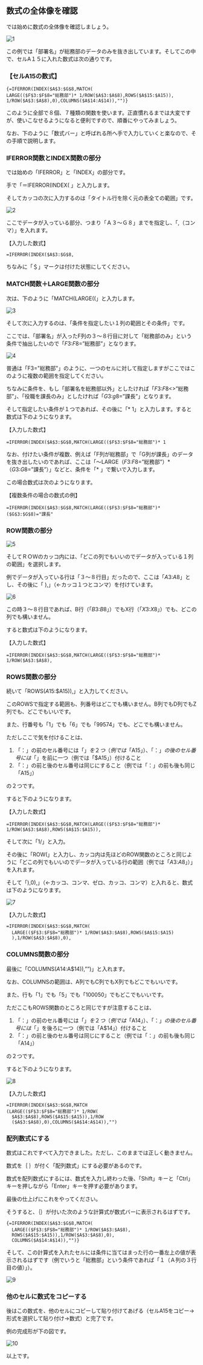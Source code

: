 ## 数式の全体像を確認
では始めに数式の全体像を確認しましょう。

![1](https://user-images.githubusercontent.com/45871453/59075520-fcc62380-890b-11e9-89f2-d09b0553b01b.jpg)

この例では「部署名」が総務部のデータのみを抜き出しています。そしてこの中で、セルA１５に入れた数式は次の通りです。

### 【セルA15の数式】

    {=IFERROR(INDEX($A$3:$G$8,MATCH(
    LARGE(($F$3:$F$8="総務部")* 1/ROW($A$3:$A$8),ROWS($A$15:$A15)),
    1/ROW($A$3:$A$8),0),COLUMNS($A$14:A$14)),"")}


このように全部で８個、７種類の関数を使います。正直慣れるまでは大変ですが、使いこなせるようになると便利ですので、順番にやってみましょう。

なお、下のように「数式バー」と呼ばれる所へ手で入力していくと楽なので、その手順で説明します。

### IFERROR関数とINDEX関数の部分

では始めの「IFERROR」と「INDEX」の部分です。

手で「＝IFERROR(INDEX( 」と入力します。

そしてカッコの次に入力するのは「タイトル行を除く元の表全ての範囲」です。

![2](https://user-images.githubusercontent.com/45871453/59075708-1caa1700-890d-11e9-9fff-41bd3132825b.jpg)

ここでデータが入っている部分、つまり「Ａ３～Ｇ８」までを指定し、「,（コンマ）」を入れます。

【入力した数式】


    =IFERROR(INDEX($A$3:$G$8,


ちなみに「＄」マークは付けた状態にしてください。

### MATCH関数＋LARGE関数の部分

次は、下のように「MATCH(LARGE((」と入力します。

![3](https://user-images.githubusercontent.com/45871453/59075749-4a8f5b80-890d-11e9-9022-e0e89fc1ce46.jpg)

そして次に入力するのは、「条件を指定したい１列の範囲とその条件」です。

ここでは、「部署名」が入ったF列の３～８行目に対して「総務部のみ」という条件で抽出したいので「$F$3:$F$8=”総務部”」となります。

![4](https://user-images.githubusercontent.com/45871453/59075793-82969e80-890d-11e9-8cf3-b6ef705b5ecb.jpg)

普通は「F3="総務部"」のように、一つのセルに対して指定しますがここではこのように複数の範囲を指定してください。

ちなみに条件を、もし「部署名を総務部以外」としたければ「$F$3:$F$8<>”総務部”」、「役職を課長のみ」としたければ「$G$3:$g$8=”課長”」となります。

そして指定したい条件が１つであれば、その後に「* 1」と入力します。すると数式は下のようになります。


【入力した数式】

    =IFERROR(INDEX($A$3:$G$8,MATCH(LARGE(($F$3:$F$8="総務部")* 1

なお、付けたい条件が複数、例えば「F列が総務部」で「G列が課長」のデータを抜き出したいのであれば、ここは「～LARGE（$F$3:$F$8=”総務部”）* （$G$3:$G$8=”課長”）」などと、条件を「* 」で繋いで入力します。

この場合数式は次のようになります。

【複数条件の場合の数式の例】

    =IFERROR(INDEX($A$3:$G$8,MATCH(LARGE(($F$3:$F$8="総務部")* ($G$3:$G$8)="課長"

### ROW関数の部分

![5](https://user-images.githubusercontent.com/45871453/59075823-a78b1180-890d-11e9-9fbd-7225a132ef5e.jpg)


そしてＲＯＷのカッコ内には、「どこの列でもいいのでデータが入っている１列の範囲」を選択します。

例でデータが入っている行は「３～８行目」だったので、ここは「$A$3:$A$8」とし、その後に「 ),」（←カッコ１つとコンマ）を付けています。

![6](https://user-images.githubusercontent.com/45871453/59075836-bd003b80-890d-11e9-847c-87c43adae68f.jpg)

この時３～８行目であれば、B行（「$B$3:$B$8」）でもX行（「$X$3:$X$8」）でも、どこの列でも構いません。

すると数式は下のようになります。

【入力した数式】

    =IFERROR(INDEX($A$3:$G$8,MATCH(LARGE(($F$3:$F$8="総務部")* 1/ROW($A$3:$A$8),

### ROWS関数の部分

続いて「ROWS($A$15:$A15)),」と入力してください。

このROWSで指定する範囲も、列番号はどこでも構いません。B列でもD列でもZ列でも、どこでもいいです。

また、行番号も「1」でも「6」でも「99574」でも、どこでも構いません。

ただしここで気を付けることは、

1. 「：」の前のセル番号には「$」を２つ（例では「$A$15」）、「：」の後のセル番号には「$」を前に一つ（例では「$A15」）付けること
1. 「：」の前と後のセル番号は同じにすること（例では「：」の前も後も同じ「A15」）

の２つです。

すると下のようになります。

【入力した数式】

    =IFERROR(INDEX($A$3:$G$8,MATCH(LARGE(($F$3:$F$8="総務部")* 1/ROW($A$3:$A$8),ROWS($A$15:$A15)),

そして次に「1/」と入力。

その後に「ROW(」と入力し、カッコ内は先ほどのROW関数のところと同じように「どこの列でもいいのでデータが入っている行の範囲（例では「$A$3:$A$8」）」を入れます。

そして「),0),」（←カッコ、コンマ、ゼロ、カッコ、コンマ）と入れると、数式は下のようになります。

![7](https://user-images.githubusercontent.com/45871453/59075862-dd2ffa80-890d-11e9-8c9c-b8ec48de8f24.jpg)

【入力した数式】

    =IFERROR(INDEX($A$3:$G$8,MATCH(
      LARGE(($F$3:$F$8="総務部")* 1/ROW($A$3:$A$8),ROWS($A$15:$A15)
      ),1/ROW($A$3:$A$8),0),


### COLUMNS関数の部分

最後に「COLUMNS($A$14:A$14)),””)」と入れます。

なお、COLUMNSの範囲は、A列でもC列でもX列でもどこでもいいです。

また、行も「1」でも「5」でも「100050」でもどこでもいいです。

ただここもROWS関数のところと同じですが注意することは、

1. 「：」の前のセル番号には「$」を２つ（例では「$A$14」）、「：」の後のセル番号には「$」を後ろに一つ（例では「A$14」）付けること
1. 「：」の前と後のセル番号は同じにすること（例では「：」の前も後も同じ「A14」）

の２つです。

すると下のようになります。

![8](https://user-images.githubusercontent.com/45871453/59075880-f3d65180-890d-11e9-98e7-ed587bab5231.jpg)

【入力した数式】

    =IFERROR(INDEX($A$3:$G$8,MATCH
    (LARGE(($F$3:$F$8="総務部")* 1/ROW(
      $A$3:$A$8),ROWS($A$15:$A15)),1/ROW
      ($A$3:$A$8),0),COLUMNS($A$14:A$14)),"")

### 配列数式にする

数式はこれですべて入力できました。ただし、このままでは正しく動きません。

数式を｛ ｝が付く「配列数式」にする必要があるのです。

数式を配列数式にするには、数式を入力し終わった後、「Shift」キーと「Ctrl」キーを押しながら「Enter」キーを押す必要があります。

最後の仕上げにこれをやってください。

そうすると、｛｝が付いた次のような計算式が数式バーに表示されるはずです。


    {=IFERROR(INDEX($A$3:$G$8,MATCH(
      LARGE(($F$3:$F$8="総務部")* 1/ROW($A$3:$A$8),
      ROWS($A$15:$A15)),1/ROW($A$3:$A$8),0),
      COLUMNS($A$14:A$14)),"")}


そして、この計算式を入れたセルには条件に当てはまった行の一番左上の値が表示されるはずです（例でいうと「総務部」という条件であれば「１（Ａ列の３行目の値）」）。

![9](https://user-images.githubusercontent.com/45871453/59075897-094b7b80-890e-11e9-97d0-362bb1f708bc.jpg)

### 他のセルに数式をコピーする

後はこの数式を、他のセルにコピーして貼り付けてあげる（セルA15をコピー→形式を選択して貼り付け→数式）と完了です。

例の完成形が下の図です。

![10](https://user-images.githubusercontent.com/45871453/59075906-19635b00-890e-11e9-8dc1-403a6f29e7f4.jpg)

以上です。
